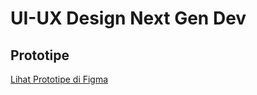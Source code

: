 # UI-UX Design Next Gen Dev
## Prototipe
[Lihat Prototipe di Figma](https://www.figma.com/design/8WbkHB1RA2FvTJAuvsvoOo/Untitled?node-id=0-1&t=00ko3DYY2gPAmZkD-1)
